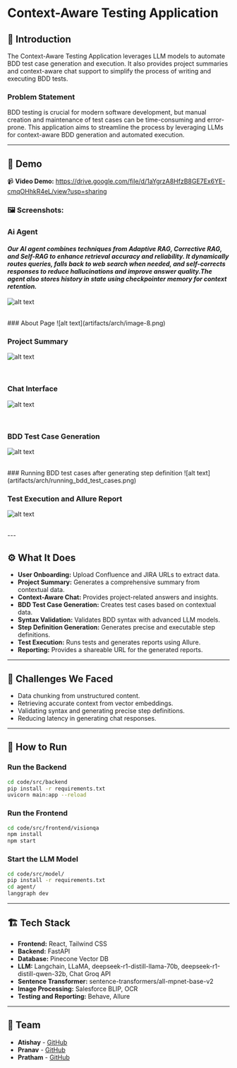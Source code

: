# Context-Aware Testing Application

## 🎯 Introduction
The Context-Aware Testing Application leverages LLM models to automate BDD test case generation and execution. It also provides project summaries and context-aware chat support to simplify the process of writing and executing BDD tests.

### Problem Statement
BDD testing is crucial for modern software development, but manual creation and maintenance of test cases can be time-consuming and error-prone. This application aims to streamline the process by leveraging LLMs for context-aware BDD generation and automated execution.

---

## 🎥 Demo 
📹 **Video Demo:** https://drive.google.com/file/d/1aYgrzA8HfzB8GE7Ex6YE-cmqOHhkR4eL/view?usp=sharing 

### 🖼️ Screenshots:
### Ai Agent
#### <i>Our AI agent combines techniques from Adaptive RAG, Corrective RAG, and Self-RAG to enhance retrieval accuracy and reliability. It dynamically routes queries, falls back to web search when needed, and self-corrects responses to reduce hallucinations and improve answer quality.The agent also stores history in state using checkpointer memory for context retention.</i>
![alt text](artifacts/arch/langchain.png)

<br/>
### About Page
![alt text](artifacts/arch/image-8.png)

<br/>

### Project Summary
![alt text](artifacts/arch/image-3.png)

<br/>

### Chat Interface
![alt text](artifacts/arch/image-1.png)

<br/>

###  BDD Test Case Generation
![alt text](artifacts/arch/image-2.png)

<br/>
### Running BDD test cases after generating step definition
![alt text](artifacts/arch/running_bdd_test_cases.png)

<br/>

### Test Execution and Allure Report
![alt text](artifacts/arch/image-4.png)

<br/>
---

## ⚙️ What It Does
- **User Onboarding:** Upload Confluence and JIRA URLs to extract data.
- **Project Summary:** Generates a comprehensive summary from contextual data.
- **Context-Aware Chat:** Provides project-related answers and insights.
- **BDD Test Case Generation:** Creates test cases based on contextual data.
- **Syntax Validation:** Validates BDD syntax with advanced LLM models.
- **Step Definition Generation:** Generates precise and executable step definitions.
- **Test Execution:** Runs tests and generates reports using Allure.
- **Reporting:** Provides a shareable URL for the generated reports.

---

## 🚧 Challenges We Faced
- Data chunking from unstructured content.
- Retrieving accurate context from vector embeddings.
- Validating syntax and generating precise step definitions.
- Reducing latency in generating chat responses.

---

## 🏃 How to Run

### Run the Backend
```bash
cd code/src/backend
pip install -r requirements.txt
uvicorn main:app --reload
```

### Run the Frontend
```bash
cd code/src/frontend/visionqa
npm install
npm start
```

### Start the LLM Model
```bash
cd code/src/model/
pip install -r requirements.txt
cd agent/
langgraph dev
```

---

## 🏗️ Tech Stack
- **Frontend:** React, Tailwind CSS
- **Backend:** FastAPI
- **Database:** Pinecone Vector DB
- **LLM:** Langchain, LLaMA, deepseek-r1-distill-llama-70b, deepseek-r1-distill-qwen-32b, Chat Groq API
- **Sentence Transformer:** sentence-transformers/all-mpnet-base-v2
- **Image Processing:** Salesforce BLIP, OCR
- **Testing and Reporting:** Behave, Allure

---

## 👥 Team
- **Atishay** - [GitHub](https://github.com/apatni24) 
- **Pranav** - [GitHub](https://github.com/psharma-4) 
- **Pratham** - [GitHub](https://github.com/pr-atha-m)
